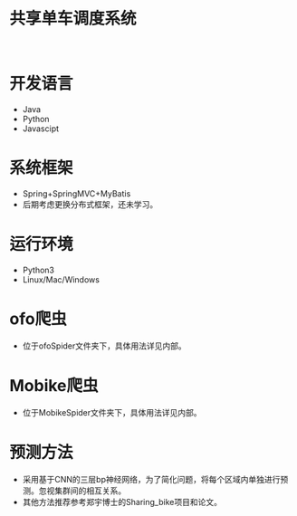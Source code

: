 共享单车调度系统
====================
 
# 开发语言
* Java
* Python
* Javascipt
 
# 系统框架
* Spring+SpringMVC+MyBatis
* 后期考虑更换分布式框架，还未学习。
 
# 运行环境
* Python3
* Linux/Mac/Windows

# ofo爬虫
* 位于ofoSpider文件夹下，具体用法详见内部。
 
# Mobike爬虫
* 位于MobikeSpider文件夹下，具体用法详见内部。
 
# 预测方法
* 采用基于CNN的三层bp神经网络，为了简化问题，将每个区域内单独进行预测。忽视集群间的相互关系。
* 其他方法推荐参考郑宇博士的Sharing_bike项目和论文。

